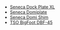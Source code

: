 * [Seneca Dock Plate XL](https://www.senecawoodworking.com/products/dock-plate-xl)
* [Seneca Domiplate](https://www.senecawoodworking.com/collections/domino-accessories/products/metric-domiplate-for-12mm-and-18mm)
* [Seneca Domi Shim](https://www.senecawoodworking.com/collections/all/products/10mm-domi-shim)
* [TSO BigFoot DBF-45](https://tsoproducts.com/accessories/dbf-45-bigfoot-base-support-bracket-for-festool-domino/)
